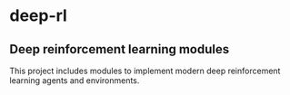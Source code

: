 # deep-rl
## Deep reinforcement learning modules

This project includes modules to implement modern deep reinforcement learning agents and environments.
